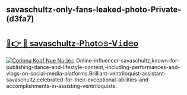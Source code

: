 ## savaschultz-only-fans​-leaked-photo​-Private-(d3fa7)


# <h2><a href="https://mediaupload.pro?title=savaschultz&ref=git">🔗👉 🔴 savaschultz-P𝚑ot𝚘𝚜-V𝚒d𝚎o</a></h2>

[![Corinna Kopf Nue Nu𝚍e𝚜](https://i.imgur.com/0qMVB7G.gif)](https://mediaupload.pro?title=savaschultz&ref=git)
Online-influencer-savaschultz,known-for-publishing-dance-and-lifestyle-content,-including-performances-and-vlogs-on-social-media-platforms.Brilliant-ventriloquist-assistant-savaschultz,celebrated-for-their-exceptional-abilities-and-accomplishments-in-assisting-ventriloquists.  